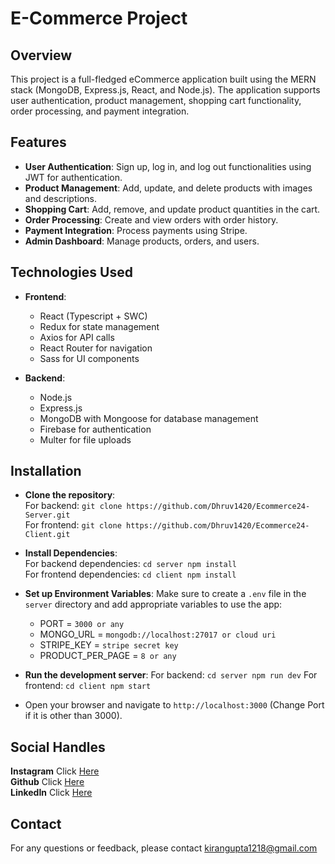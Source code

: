 ﻿# E-Commerce Project

## Overview

This project is a full-fledged eCommerce application built using the MERN stack (MongoDB, Express.js, React, and Node.js). The application supports user authentication, product management, shopping cart functionality, order processing, and payment integration.

## Features

-   **User Authentication**: Sign up, log in, and log out functionalities using JWT for authentication.
-   **Product Management**: Add, update, and delete products with images and descriptions.
-   **Shopping Cart**: Add, remove, and update product quantities in the cart.
-   **Order Processing**: Create and view orders with order history.
-   **Payment Integration**: Process payments using Stripe.
-   **Admin Dashboard**: Manage products, orders, and users.

## Technologies Used

-   **Frontend**:
    -   React (Typescript + SWC)
    -   Redux for state management
    -   Axios for API calls
    -   React Router for navigation
    -   Sass for UI components
   
-   **Backend**:
    -   Node.js
    -   Express.js
    -   MongoDB with Mongoose for database management
    -   Firebase for authentication
    -   Multer for file uploads

## Installation

 - **Clone the repository**:<br />
For backend: `git clone https://github.com/Dhruv1420/Ecommerce24-Server.git`<br />
For frontend: `git clone https://github.com/Dhruv1420/Ecommerce24-Client.git`

 - **Install Dependencies**: <br />
For backend dependencies: `cd server npm install`<br />
For frontend dependencies: `cd client npm install`

 - **Set up Environment Variables**: Make sure to create a `.env` file in the `server` directory and add appropriate variables to use the app:

   - PORT = `3000 or any`
   - MONGO_URL = `mongodb://localhost:27017 or cloud uri`
   - STRIPE_KEY = `stripe secret key` 
   - PRODUCT_PER_PAGE = `8 or any`

- **Run the development server**:
For backend: `cd server npm run dev`
For frontend: 	`cd client npm start`

- Open your browser and navigate to `http://localhost:3000` (Change Port if it is other than 3000).

## Social Handles<br />
 
**Instagram** Click [Here](https://www.instagram.com/a_d_1420/) <br />
**Github** Click [Here](https://github.com/Dhruv1420)<br />
**LinkedIn** Click [Here](https://www.linkedin.com/in/dhruv1420/)

## Contact
For any questions or feedback, please contact kirangupta1218@gmail.com
